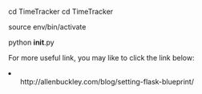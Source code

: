 cd TimeTracker
cd TimeTracker

source env/bin/activate

python __init__.py


For more useful link, you may like to click the link below:

<li>
    <ul> http://allenbuckley.com/blog/setting-flask-blueprint/ </ul>
</li>